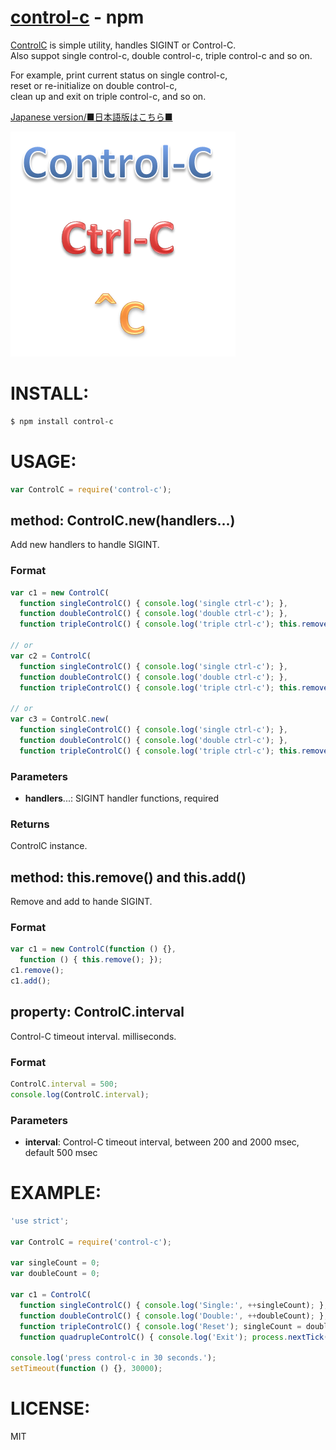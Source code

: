 [control-c](https://www.npmjs.org/package/control-c) - npm
====

[ControlC](https://www.npmjs.org/package/control-c) is simple utility, handles SIGINT or Control-C.<br/>
Also suppot single control-c, double control-c, triple control-c and so on.

For example, print current status on single control-c,<br/>
reset or re-initialize on double control-c,<br/>
clean up and exit on triple control-c, and so on.

[Japanese version/■日本語版はこちら■](README-JP.md#readme)

![control-c.png](images/control-c.png)

# INSTALL:

```bash
$ npm install control-c
```

# USAGE:

```js
var ControlC = require('control-c');
```

## method: ControlC.new(handlers...)

  Add new handlers to handle SIGINT.

### Format

```js
var c1 = new ControlC(
  function singleControlC() { console.log('single ctrl-c'); },
  function doubleControlC() { console.log('double ctrl-c'); },
  function tripleControlC() { console.log('triple ctrl-c'); this.remove(); });

// or
var c2 = ControlC(
  function singleControlC() { console.log('single ctrl-c'); },
  function doubleControlC() { console.log('double ctrl-c'); },
  function tripleControlC() { console.log('triple ctrl-c'); this.remove(); });

// or
var c3 = ControlC.new(
  function singleControlC() { console.log('single ctrl-c'); },
  function doubleControlC() { console.log('double ctrl-c'); },
  function tripleControlC() { console.log('triple ctrl-c'); this.remove(); });
```

### Parameters

  + **handlers**...: SIGINT handler functions, required

### Returns

  ControlC instance.

## method: this.remove() and this.add()

  Remove and add to hande SIGINT.

### Format

```js
var c1 = new ControlC(function () {},
  function () { this.remove(); });
c1.remove();
c1.add();
```

## property: ControlC.interval

  Control-C timeout interval. milliseconds.

### Format

```js
ControlC.interval = 500;
console.log(ControlC.interval);
```

### Parameters

  + **interval**: Control-C timeout interval, between 200 and 2000 msec, default 500 msec

# EXAMPLE:

```js
'use strict';

var ControlC = require('control-c');

var singleCount = 0;
var doubleCount = 0;

var c1 = ControlC(
  function singleControlC() { console.log('Single:', ++singleCount); },
  function doubleControlC() { console.log('Double:', ++doubleCount); },
  function tripleControlC() { console.log('Reset'); singleCount = doubleCount = 0; },
  function quadrupleControlC() { console.log('Exit'); process.nextTick(process.exit); });

console.log('press control-c in 30 seconds.');
setTimeout(function () {}, 30000);
```

# LICENSE:

  MIT
